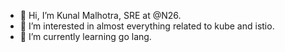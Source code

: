 - 👋 Hi, I’m Kunal Malhotra, SRE at @N26.
- 👀 I’m interested in almost everything related to kube and istio.
- 🌱 I’m currently learning go lang.


